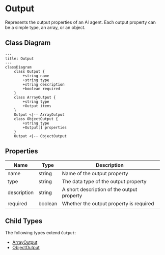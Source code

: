 # Output

Represents the output properties of an AI agent.
Each output property can be a simple type, an array, or an object.

## Class Diagram

```mermaid
---
title: Output
---
classDiagram
    class Output {
        +string name
        +string type
        +string description
        +boolean required
    }
    class ArrayOutput {
        +string type
        +Output items
    }
    Output <|-- ArrayOutput
    class ObjectOutput {
        +string type
        +Output[] properties
    }
    Output <|-- ObjectOutput
```





## Properties

| Name | Type | Description |
| ---- | ---- | ----------- |
| name | string | Name of the output property  |
| type | string | The data type of the output property  |
| description | string | A short description of the output property  |
| required | boolean | Whether the output property is required  |



## Child Types

The following types extend `Output`:
- [ArrayOutput](ArrayOutput.md)
- [ObjectOutput](ObjectOutput.md)

